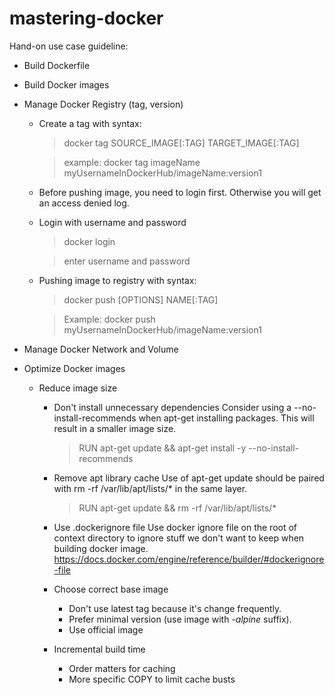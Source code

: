 # mastering-docker

Hand-on use case guideline:

- Build Dockerfile
- Build Docker images
- Manage Docker Registry (tag, version)

  - Create a tag with syntax: 
  
    >   docker tag SOURCE_IMAGE[:TAG] TARGET_IMAGE[:TAG]

    >   example: docker tag imageName myUsernameInDockerHub/imageName:version1
  
  - Before pushing image, you need to login first. Otherwise you will get an access denied log.
  
  - Login with username and password
  
    > docker login
  
    > enter username and password
  
  - Pushing image to registry with syntax:
  
    > docker push [OPTIONS] NAME[:TAG]
  
    > Example: docker push myUsernameInDockerHub/imageName:version1
    
    
- Manage Docker Network and Volume
- Optimize Docker images

  - Reduce image size
    - Don't install unnecessary dependencies
      Consider using a --no-install-recommends when apt-get installing packages. This will result in a smaller image size.
      > RUN apt-get update && apt-get install -y --no-install-recommends

    - Remove apt library cache
      Use of apt-get update should be paired with rm -rf /var/lib/apt/lists/* in the same layer.
      > RUN apt-get update && rm -rf /var/lib/apt/lists/*

    - Use .dockerignore file
      Use docker ignore file on the root of context directory to ignore stuff we don't want to keep when building docker image.
      https://docs.docker.com/engine/reference/builder/#dockerignore-file

    - Choose correct base image
      - Don't use latest tag because it's change frequently.
      - Prefer minimal version (use image with _-alpine_ suffix).
      - Use official image


    - Incremental build time
      - Order matters for caching
      - More specific COPY to limit cache busts
